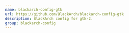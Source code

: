 ```yaml
---
name: blackarch-config-gtk
url: https://github.com/BlackArch/blackarch-config-gtk
description: BlackArch config for gtk-2.
group: blackarch-config
---
```

